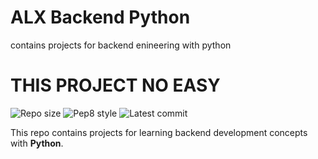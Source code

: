# ALX Backend Python

contains projects for backend enineering with python

# THIS PROJECT NO EASY 

![Repo size](https://img.shields.io/github/repo-size/B3zaleel/alx-backend-python)
![Pep8 style](https://img.shields.io/badge/PEP8-style%20guide-purple?style=round-square)
![Latest commit](https://img.shields.io/github/last-commit/B3zaleel/alx-backend-python/main?style=round-square)

This repo contains projects for learning backend development concepts with __Python__.